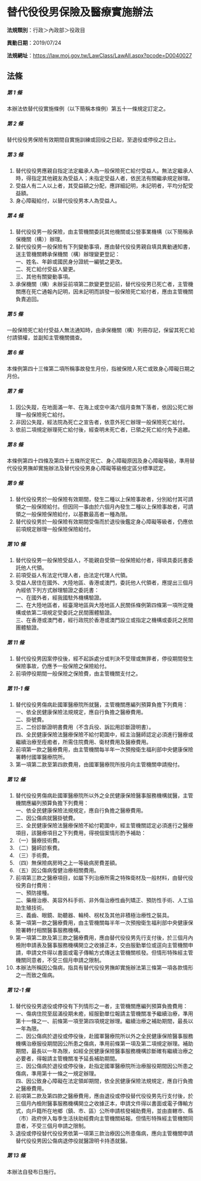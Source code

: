 # 替代役役男保險及醫療實施辦法

**法規類別**：行政＞內政部＞役政目

**異動日期**：2019/07/24  

**法規網址**：https://law.moj.gov.tw/LawClass/LawAll.aspx?pcode=D0040027





## 法條
##### 第 1 條
本辦法依替代役實施條例（以下簡稱本條例）第五十一條規定訂定之。

##### 第 2 條
替代役役男保險有效期間自實施訓練或回役之日起，至退役或停役之日止。

##### 第 3 條
1. 替代役役男應親自指定法定繼承人為一般保險死亡給付受益人。無法定繼承人時，得指定其他親友為受益人；未指定受益人者，依民法有關繼承規定辦理。
1. 受益人有二人以上者，其受益額之分配，應詳細記明，未記明者，平均分配受益額。
1. 身心障礙給付，以替代役役男本人為受益人。

##### 第 4 條
1. 替代役役男一般保險，由主管機關委託其他機關或公營事業機構（以下簡稱承保機關（構））辦理。
1. 替代役役男一般保險有下列變動事項，應由替代役役男親自填具異動通知書，送主管機關轉承保機關（構）辦理變更登記：  
一、姓名、年齡或國民身分證統一編號之更改。  
二、死亡給付受益人變更。  
三、其他有關變動事項。
1. 承保機關（構）未辦妥前項第二款變更登記前，替代役役男已死亡者，主管機關應在死亡通報內記明，因未記明而誤發一般保險死亡給付者，應由主管機關負責追回。

##### 第 5 條
一般保險死亡給付受益人無法通知時，由承保機關（構）列冊存記，保留其死亡給付請領權，並副知主管機關備查。

##### 第 6 條
本條例第四十三條第二項所稱事故發生月份，指被保險人死亡或致身心障礙日期之月份。

##### 第 7 條
1. 因公失蹤，在地面滿一年、在海上或空中滿六個月查無下落者，依因公死亡辦理一般保險死亡給付。
1. 非因公失蹤，經法院為死亡之宣告者，依意外死亡辦理一般保險死亡給付。
1. 依前二項規定辦理死亡給付後，經查明未死亡者，已領之死亡給付免予追繳。

##### 第 8 條
本條例第四十四條及第四十五條所定死亡、身心障礙原因及身心障礙等級，準用替代役役男撫卹實施辦法及替代役役男身心障礙等級檢定區分標準認定。

##### 第 9 條
1. 替代役役男於一般保險有效期間，發生二種以上保險事故者，分別給付其可請領之一般保險給付。但因同一事由於六個月內發生二種以上保險事故者，可請領之一般保險保險給付，以基數最高者一種為限。
1. 替代役役男於一般保險有效期間受傷而於退役後鑑定身心障礙等級者，仍應依前項規定辦理一般保險保險給付。

##### 第 10 條
1. 替代役役男一般保險受益人，不能親自受領一般保險給付者，得填具委託書委託他人代領。
1. 前項受益人有法定代理人者，由法定代理人代領。
1. 受益人居住在國外、大陸地區、香港或澳門，委託他人代領者，應提出三個月內經依下列方式辦理驗證之委託書：  
一、在國外者，經我國駐外機構驗證。  
二、在大陸地區者，經臺灣地區與大陸地區人民關係條例第四條第一項所定機構或依第二項規定受委託之民間團體驗證。  
三、在香港或澳門者，經行政院於香港或澳門設立或指定之機構或委託之民間團體驗證。

##### 第 11 條
1. 替代役役男因案停役後，經不起訴處分或判決不受理或無罪者，停役期間發生保險事故，仍應予一般保險之保險給付。
1. 前項停役期間一般保險之保險費，由主管機關支付之。

##### 第 11-1 條
1. 替代役役男傷病赴國軍醫療院所就醫，主管機關應編列預算負擔下列費用：  
一、依全民健康保險法規規定，應自行負擔之醫療費用。  
二、掛號費。  
三、二份診斷證明書費用（不含兵役、訴訟用診斷證明書）。  
四、全民健康保險法醫療保險不給付範圍中，經主治醫師認定必須進行醫療或繼續治療至痊癒者，所需住院費用、衛材費用及醫療費用。
1. 前項第一款之醫療費用，由主管機關每半年一次預撥衛生福利部中央健康保險署轉付國軍醫療院所。
1. 第一項第二款至第四款費用，由國軍醫療院所按月向主管機關申請撥付。

##### 第 12 條
1. 替代役役男傷病赴國軍醫療院所以外之全民健康保險醫事服務機構就醫，主管機關應編列預算負擔下列費用：  
一、依全民健康保險法規規定，應自行負擔之醫療費用。  
二、因公傷病就醫掛號費。  
三、全民健康保險法醫療保險不給付範圍中，經主管機關認定必須進行之醫療項目，該醫療項目之下列費用，得視個案情形酌予補助：
1. （一）醫療技術費。
1. （二）醫師診察費。
1. （三）手術費。
1. （四）無保險病房時之上一等級病房費差額。
1. （五）因公傷病復健治療相關費用。
1. 前項第三款之醫療項目，如屬下列治療所需之特殊衛材及一般材料，由替代役役男自付費用：  
一、預防接種。  
二、藥癮治療、美容外科手術、非外傷治療性齒列矯正、預防性手術、人工協助生殖技術。  
三、義齒、眼鏡、助聽器、輪椅、柺杖及其他非積極治療性之裝具。
1. 第一項第一款之醫療費用，由主管機關每半年一次預撥衛生福利部中央健康保險署轉付相關醫事服務機構。
1. 第一項第二款及第三款之醫療費用，應由替代役役男先行支付後，於三個月內檢附申請表及醫事服務機構開立之收據正本，交由服勤單位或逕向主管機關申請，申請文件得以書面或電子傳輸方式傳送主管機關核發。但情形特殊經主管機關同意者，不受三個月申請之限制。
1. 本辦法所稱因公傷病，指具有替代役役男撫卹實施辦法第三條第一項各款情形之一而致之傷病。

##### 第 12-1 條
1. 替代役役男退役或停役有下列情形之一者，主管機關應編列預算負擔費用：  
一、傷病住院至屆滿役期未癒，經服勤單位報請主管機關准予繼續治療，準用第十一條之一、前條第一項至第四項規定辦理。繼續治療之補助期間，最長以一年為限。  
二、因公傷病於退役或停役後，赴國軍醫療院所以外之全民健康保險醫事服務機構治療服役期間因公所患之傷病，準用前條第一項及第二項規定辦理。補助期間，最長以一年為限，如經全民健康保險醫事服務機構診斷確有繼續治療之必要者，得報請主管機關准予延長補助期間。  
三、因公傷病於退役或停役後，赴指定國軍醫療院所治療服役期間因公所患之傷病，準用第十一條之一規定辦理。  
四、因公致身心障礙在法定領卹期間，依全民健康保險法規規定，應自行負擔之醫療費用。
1. 前項第二款及第四款之醫療費用，應由退役或停役替代役役男先行支付後，於三個月內檢附醫事服務機構開立之收據正本，申請文件得以書面或電子傳輸方式，向戶籍所在地鄉（鎮、市、區）公所申請核發補助費用，並由直轄市、縣（市）政府併入每季生活扶助經費向主管機關結報。但情形特殊經主管機關同意者，不受三個月申請之限制。
1. 退役或停役替代役役男依第一項第三款治療因公所患傷病，應向主管機關申請替代役役男因公傷病退停役就醫證明卡持憑就醫。

##### 第 13 條
本辦法自發布日施行。


